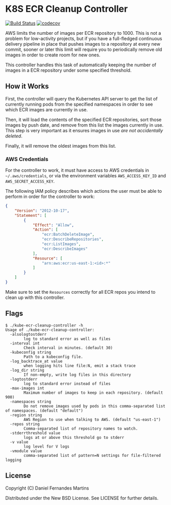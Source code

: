 # K8S ECR Cleanup Controller

[![Build Status](https://travis-ci.org/danielfm/kube-ecr-cleanup-controller.svg?branch=master)](https://travis-ci.org/danielfm/kube-ecr-cleanup-controller)
[![codecov](https://codecov.io/gh/danielfm/kube-ecr-cleanup-controller/branch/master/graph/badge.svg)](https://codecov.io/gh/danielfm/kube-ecr-cleanup-controller)

AWS limits the number of images per ECR repository to 1000. This is not a
problem for low-activity projects, but if you have a full-fledged continuous
delivery pipeline in place that pushes images to a repository at every new
commit, sooner or later this limit will require you to periodically remove old
images in order to create room for new ones.

This controller handles this task of automatically keeping the number of images
in a ECR repository under some specified threshold.

## How it Works

First, the controller will query the Kubernetes API server to get the list of
currently running pods from the specified namespaces in order to see which ECR
images are currently in use.

Then, it will load the contents of the specified ECR repositories, sort those
images by push date, and remove from this list the images currently in use.
This step is very important as it ensures images in use _are not accidentally
deleted_.

Finally, it will remove the oldest images from this list.

### AWS Credentials

For the controller to work, it must have access to AWS credentials in
`~/.aws/credentials`, or via the environment variables `AWS_ACCESS_KEY_ID` and
`AWS_SECRET_ACCESS_KEY`.

The following IAM policy describes which actions the user must be able to
perform in order for the controller to work:

```json
{
    "Version": "2012-10-17",
    "Statement": [
        {
            "Effect": "Allow",
            "Action": [
                "ecr:BatchDeleteImage",
                "ecr:DescribeRepositories",
                "ecr:ListImages",
                "ecr:DescribeImages"
            ],
            "Resource": [
                "arn:aws:ecr:us-east-1:<id>:*"
            ]
        }
    ]
}
```

Make sure to set the `Resources` correctly for all ECR repos you intend to
clean up with this controller.

## Flags

```
$ ./kube-ecr-cleanup-controller -h
Usage of ./kube-ecr-cleanup-controller:
  -alsologtostderr
    	log to standard error as well as files
  -interval int
    	Check interval in minutes. (default 30)
  -kubeconfig string
    	Path to a kubeconfig file.
  -log_backtrace_at value
    	when logging hits line file:N, emit a stack trace
  -log_dir string
    	If non-empty, write log files in this directory
  -logtostderr
    	log to standard error instead of files
  -max-images int
    	Maximum number of images to keep in each repository. (default 900)
  -namespaces string
    	Do not remove images used by pods in this comma-separated list of namespaces. (default "default")
  -region string
    	AWS Region to use when talking to AWS. (default "us-east-1")
  -repos string
    	Comma-separated list of repository names to watch.
  -stderrthreshold value
    	logs at or above this threshold go to stderr
  -v value
    	log level for V logs
  -vmodule value
    	comma-separated list of pattern=N settings for file-filtered logging
```

## License

Copyright (C) Daniel Fernandes Martins

Distributed under the New BSD License. See LICENSE for further details.
